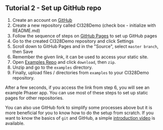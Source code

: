 ## Tutorial 2 - Set up GitHub repo

1. Create an account on [GitHub](https://github.com/)
2. Create a new repository called CI328Demo (check box - initialize with README.md)
3. Follow the sequence of steps on [GitHub Pages](https://pages.github.com/) to set up GitHub pages
4. Go to the created CI328Demo repository and click Settings
5. Scroll down to GitHub Pages and in the "Source", select `master branch`, then Save
6. Remember the given link, it can be used to access your static site.
7. Open [Examples Repo](https://github.com/AlmasB/CI328) and click `download`, then `zip`.
8. Unzip and go to the `examples` directory.
9. Finally, upload files / directories from `examples` to your CI328Demo repository.

After a few seconds, if you access the link from step 6, you will see an example Phaser app.
You can use most of these steps to set up static pages for other repositories.

You can also use GitHub fork to simplify some processes above but it is more beneficial for you to know
how to do the setup from scratch.
If you want to know the basics of `git` and GitHub,
a simple [introduction video](https://www.youtube.com/watch?v=awD-5Dp-WAg) is available.